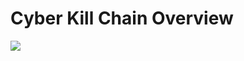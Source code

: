 # Cyber Kill Chain Overview

![](https://github.com/JonmarCorpuz/knowledgeVault/blob/main/Frameworks/Images/cyber-kill-chain.png)
